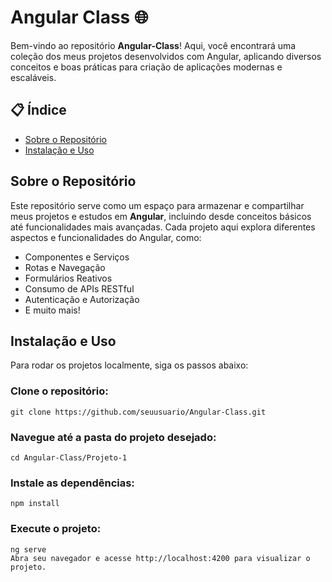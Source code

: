 # Angular Class 🌐

Bem-vindo ao repositório **Angular-Class**! Aqui, você encontrará uma coleção dos meus projetos desenvolvidos com Angular, aplicando diversos conceitos e boas práticas para criação de aplicações modernas e escaláveis.

## 📋 Índice

- [Sobre o Repositório](#sobre-o-repositório)
- [Instalação e Uso](#instalação-e-uso)

## Sobre o Repositório

Este repositório serve como um espaço para armazenar e compartilhar meus projetos e estudos em **Angular**, incluindo desde conceitos básicos até funcionalidades mais avançadas. Cada projeto aqui explora diferentes aspectos e funcionalidades do Angular, como:

- Componentes e Serviços
- Rotas e Navegação
- Formulários Reativos
- Consumo de APIs RESTful
- Autenticação e Autorização
- E muito mais!


## Instalação e Uso

Para rodar os projetos localmente, siga os passos abaixo:

### Clone o repositório:
```
git clone https://github.com/seuusuario/Angular-Class.git
```

### Navegue até a pasta do projeto desejado:
```
cd Angular-Class/Projeto-1
```

### Instale as dependências:
```
npm install
```

### Execute o projeto:
```
ng serve
Abra seu navegador e acesse http://localhost:4200 para visualizar o projeto.
```
